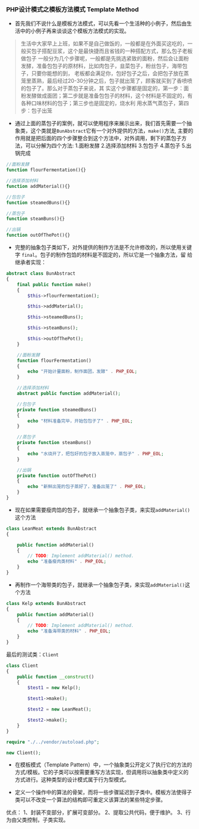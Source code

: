 ### PHP设计模式之模板方法模式 Template Method

* 首先我们不说什么是模板方法模式，可以先看一个生活种的小例子，然后由生活中的小例子再来谈谈这个模板方法模式的实现。

> 生活中大家早上上班，如果不是自己做饭的，一般都是在外面买这吃的，一般买包子搭配豆浆，这个是最快捷而且省钱的一种搭配方式，那么包子老板做包子
一般分为几个步骤呢，一般都是先挑选紧致的面粉，然后会让面粉发酵，准备包包子的原材料，比如肉包子，韭菜包子，粉丝包子，海带包子，只要你能想的到，
老板都会满足你，包好包子之后，会把包子放在蒸笼里蒸熟，最后经过20-30分钟之后，包子就出笼了，顾客就买到了香喷喷的包子了。那么对于蒸包子来说，其
实这个步骤都是固定的，第一步：面粉发酵做成面团；第二步就是准备包包子的材料，这个材料是不固定的，有各种口味材料的包子；第三步也是固定的，烧水利
用水蒸气蒸包子，第四步：包子出笼

* 通过上面的蒸包子的案例，就可以使用程序来展示出来，我们首先需要一个抽象类，这个类就是`BunAbstract`它有一个对外提供的方法，`make()`方法,
主要的作用就是把后面的四个步骤整合到这个方法中，对外调用，剩下的蒸包子方法，可以分解为四个方法: 1.面粉发酵 2.选择添加材料 3.包包子 4.蒸包子 
5.出锅完成

```php
//面粉发酵
function flourFermentation(){}

//选择添加材料
function addMaterial(){}

//包包子
function steamedBuns(){}

//蒸包子 
function steamBuns(){}

//出锅
function outOfThePot(){}
```

* 完整的抽象包子类如下，对外提供的制作方法是不允许修改的，所以使用关键字 ``final``。包子的制作包馅的材料是不固定的，所以它是一个抽象方法，留
给继承者实现：

```php
abstract class BunAbstract
{
    final public function make()
    {
        $this->flourFermentation();

        $this->addMaterial();

        $this->steamedBuns();

        $this->steamBuns();

        $this->outOfThePot();
    }

    //面粉发酵
    function flourFermentation()
    {
        echo "开始计量面粉，制作面团，发酵" . PHP_EOL;
    }

    //选择添加材料
    abstract public function addMaterial();

    //包包子
    private function steamedBuns()
    {
        echo "材料准备完毕，开始包包子了" . PHP_EOL;
    }

    //蒸包子
    private function steamBuns()
    {
        echo "水烧开了，把包好的包子放入蒸笼中，蒸包子" . PHP_EOL;
    }

    //出锅
    private function outOfThePot()
    {
        echo "新鲜出笼的包子蒸好了，准备出笼了" . PHP_EOL;
    }
}
```

* 现在如果需要瘦肉馅的包子，就继承一个抽象包子类，来实现`addMaterial()`这个方法

```php
class LeanMeat extends BunAbstract
{

    public function addMaterial()
    {
        // TODO: Implement addMaterial() method.
        echo "准备瘦肉类材料" . PHP_EOL;
    }
}
```

* 再制作一个海带类的包子，就继承一个抽象包子类，来实现`addMaterial()`这个方法

```php
class Kelp extends BunAbstract
{
    public function addMaterial()
    {
        // TODO: Implement addMaterial() method.
        echo "准备海带类的材料" . PHP_EOL;
    }
}
```

最后的测试类：`Client`

```php
class Client
{
    public function __construct()
    {
        $test1 = new Kelp();

        $test1->make();

        $test2 = new LeanMeat();

        $test2->make();
    }
}

require "./../vendor/autoload.php";

new Client();
```

* 在模板模式（Template Pattern）中，一个抽象类公开定义了执行它的方法的方式/模板。它的子类可以按需要重写方法实现，但调用将以抽象类中定义的
方式进行。这种类型的设计模式属于行为型模式。

* 定义一个操作中的算法的骨架，而将一些步骤延迟到子类中。模板方法使得子类可以不改变一个算法的结构即可重定义该算法的某些特定步骤。

优点： 1、封装不变部分，扩展可变部分。 2、提取公共代码，便于维护。 3、行为由父类控制，子类实现。